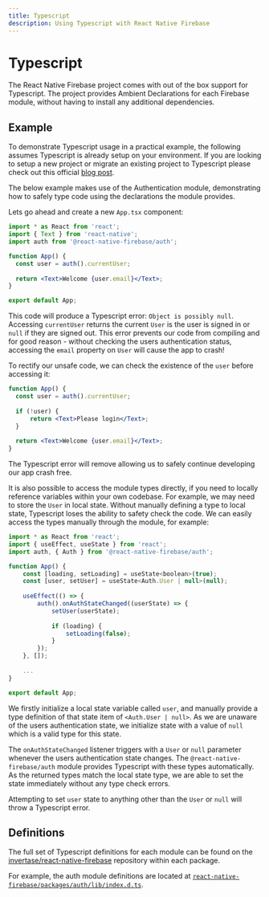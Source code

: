 ```yaml
---
title: Typescript
description: Using Typescript with React Native Firebase
---
```


# Typescript

The React Native Firebase project comes with out of the box support for Typescript. The project provides
Ambient Declarations for each Firebase module, without having to install any additional dependencies.

## Example

To demonstrate Typescript usage in a practical example, the following assumes Typescript is already setup on your environment.
If you are looking to setup a new project or migrate an existing project to Typescript please check out this official [blog post](https://facebook.github.io/react-native/blog/2018/05/07/using-typescript-with-react-native).

The below example makes use of the <Anchor version="v6" group="admob" href="/">Authentication</Anchor> module, demonstrating 
how to safely type code using the declarations the module provides.

Lets go ahead and create a new `App.tsx` component:

```jsx
import * as React from 'react';
import { Text } from 'react-native';
import auth from '@react-native-firebase/auth';

function App() {
  const user = auth().currentUser;
  
  return <Text>Welcome {user.email}</Text>;
}

export default App;
```

This code will produce a Typescript error: `Object is possibly null`. Accessing `currentUser` returns the 
current <Anchor version="v6" group="auth" href="reference/user">`User`</Anchor> is the user is signed in or `null` if 
they are signed out. This error prevents our code from compiling and for good reason - without checking the users authentication
status, accessing the `email` property on `User` will cause the app to crash!

To rectify our unsafe code, we can check the existence of the `user` before accessing it:

```jsx
function App() {
  const user = auth().currentUser;
  
  if (!user) {
      return <Text>Please login</Text>;
  }
  
  return <Text>Welcome {user.email}</Text>;
}
```

The Typescript error will remove allowing us to safely continue developing our app crash free.

It is also possible to access the module types directly, if you need to locally reference variables within your own codebase.
For example, we may need to store the `User` in local state. Without manually defining a type to local state, Typescript loses 
the ability to safety check the code. We can easily access the types manually through the module, for example:

``` jsx
import * as React from 'react';
import { useEffect, useState } from 'react';
import auth, { Auth } from '@react-native-firebase/auth';

function App() {
    const [loading, setLoading] = useState<boolean>(true);
    const [user, setUser] = useState<Auth.User | null>(null);
    
    useEffect(() => {
        auth().onAuthStateChanged((userState) => {
            setUser(userState);
            
            if (loading) {
                setLoading(false);
            }
        });
    }, []);
    
    ...
}

export default App;
```

We firstly initialize a local state variable called `user`, and manually provide a type definition of that state item
of `<Auth.User | null>`. As we are unaware of the users authentication state, we initialize state with a value of `null`
which is a valid type for this state.

 The `onAuthStateChanged` listener triggers with a `User` or `null` parameter whenever the users authentication state changes. The 
 `@react-native-firebase/auth` module provides Typescript with these types automatically. As the returned types match 
 the local state type, we are able to set the state immediately without any type check errors.
 
 Attempting to set `user` state to anything other than the `User` or `null` will throw a Typescript error.
 
 ## Definitions
 
 The full set of Typescript definitions for each module can be found on the [invertase/react-native-firebase](https://github.com/invertase/react-native-firebase)
 repository within each package.
 
 For example, the auth module definitions are located at [`react-native-firebase/packages/auth/lib/index.d.ts`](https://github.com/invertase/react-native-firebase/blob/master/packages/auth/lib/index.d.ts).